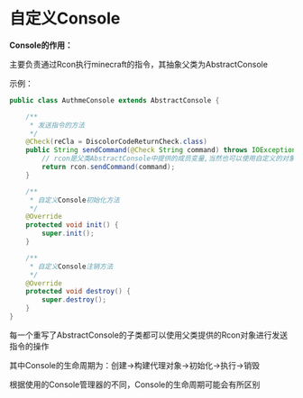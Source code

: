 # 自定义Console

**Console的作用：**

主要负责通过Rcon执行minecraft的指令，其抽象父类为AbstractConsole

示例：

```java
public class AuthmeConsole extends AbstractConsole {

    /**
     * 发送指令的方法
     */
    @Check(reCla = DiscolorCodeReturnCheck.class)
    public String sendCommand(@Check String command) throws IOException {
        // rcon是父类AbstractConsole中提供的成员变量,当然也可以使用自定义的对象
        return rcon.sendCommand(command);
    }

    /**
     * 自定义Console初始化方法
     */
    @Override
    protected void init() {
        super.init();
    }

    /**
     * 自定义Console注销方法
     */
    @Override
    protected void destroy() {
        super.destroy();
    }
}
```

每一个重写了AbstractConsole的子类都可以使用父类提供的Rcon对象进行发送指令的操作

其中Console的生命周期为：创建->构建代理对象->初始化->执行->销毁

根据使用的Console管理器的不同，Console的生命周期可能会有所区别